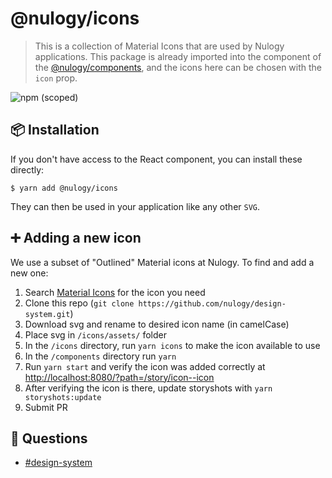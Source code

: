 # @nulogy/icons

> This is a collection of Material Icons that are used by Nulogy applications. This package is already imported into the <Icon /> component of the [@nulogy/components](https://github.com/nulogy/design-system/tree/master/components), and the icons here can be chosen with the `icon` prop.

![npm (scoped)](https://img.shields.io/npm/v/@nulogy/css.svg)

## 📦 Installation

If you don't have access to the React component, you can install these directly:

`$ yarn add @nulogy/icons`

They can then be used in your application like any other `SVG`.

## ➕ Adding a new icon

We use a subset of "Outlined" Material icons at Nulogy. To find and add a new one:

1. Search [Material Icons](https://material.io/resources/icons/) for the icon you need
2. Clone this repo (`git clone https://github.com/nulogy/design-system.git`)
3. Download svg and rename to desired icon name (in camelCase)
4. Place svg in `/icons/assets/` folder
5. In the `/icons` directory, run `yarn icons` to make the icon available to use
6. In the `/components` directory run `yarn`
7. Run `yarn start` and verify the icon was added correctly at [http://localhost:8080/?path=/story/icon--icon](http://localhost:8080/?path=/story/icon--icon)
8. After verifying the icon is there, update storyshots with `yarn storyshots:update`
9. Submit PR

## 💬 Questions

- [#design-system](slack://channel?team=T024N2KKA&id=CBAFQ4X7X)
